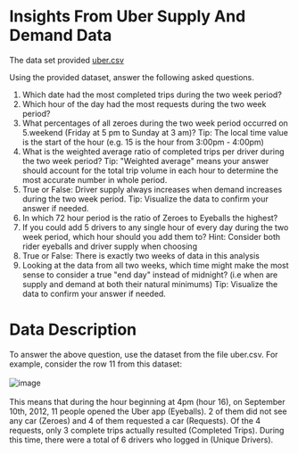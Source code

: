 # Insights From Uber Supply And Demand Data
The data set provided [uber.csv](https://drive.google.com/file/d/1eh_gE-4NdmYNbmxGAuiJ0B_ibURtoWwe/view?usp=sharing) 

Using the provided dataset, answer the following asked questions.

1. Which date had the most completed trips during the two week period?
2. Which hour of the day had the most requests during the two week period?
3. What percentages of all zeroes during the two week period occurred on 5.weekend (Friday at 5 pm to Sunday at 3 am)? Tip: The local time value is the start of the hour (e.g. 15 is the hour from 3:00pm - 4:00pm)
4. What is the weighted average ratio of completed trips per driver during the two week period? Tip: "Weighted average" means your answer should account for the total trip volume in each hour to determine the most accurate number in whole period.
5. True or False: Driver supply always increases when demand increases during the two week period. Tip: Visualize the data to confirm your answer if needed.
6. In which 72 hour period is the ratio of Zeroes to Eyeballs the highest?
7. If you could add 5 drivers to any single hour of every day during the two week period, which hour should you add them to? Hint: Consider both rider eyeballs and driver supply when choosing
8. True or False: There is exactly two weeks of data in this analysis
9. Looking at the data from all two weeks, which time might make the most sense to consider a true "end day" instead of midnight? (i.e when are supply and demand at both their natural minimums) Tip: Visualize the data to confirm your answer if needed.

# Data Description
To answer the above question, use the dataset from the file uber.csv. For example, consider the row 11 from this dataset:
\
\
![image](https://github.com/manujsinghwal/insights-from-uber-supply-and-demand-data/assets/40256851/e55d0f1b-3ca7-444b-a1e8-93642ce41e22)
\
\
This means that during the hour beginning at 4pm (hour 16), on September 10th, 2012, 11 people opened the Uber app (Eyeballs). 2 of them did not see any car (Zeroes) and 4 of them requested a car (Requests). Of the 4 requests, only 3 complete trips actually resulted (Completed Trips). During this time, there were a total of 6 drivers who logged in (Unique Drivers).
